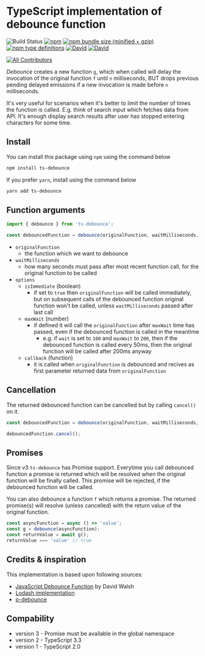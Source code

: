 # TypeScript implementation of debounce function
![Build Status](https://github.com/chodorowicz/ts-debounce//workflows/node-ci/badge.svg)
[![npm](https://img.shields.io/npm/v/ts-debounce.svg)](https://www.npmjs.com/package/ts-debounce)
[![npm bundle size (minified + gzip)](https://img.shields.io/bundlephobia/minzip/ts-debounce.svg)](https://www.npmjs.com/package/ts-debounce)
[![npm type definitions](https://img.shields.io/npm/types/ts-debounce.svg)](https://www.npmjs.com/package/ts-debounce)
[![David](https://img.shields.io/david/chodorowicz/ts-debounce.svg)](https://david-dm.org/chodorowicz/ts-debounce)
[![David](https://img.shields.io/david/peer/chodorowicz/ts-debounce.svg)](https://david-dm.org/chodorowicz/ts-debounce)
<!-- ALL-CONTRIBUTORS-BADGE:START - Do not remove or modify this section -->
[![All Contributors](https://img.shields.io/badge/all_contributors-4-orange.svg?style=flat-square)](#contributors-)
<!-- ALL-CONTRIBUTORS-BADGE:END -->

*Debounce* creates a new function `g`, which when called will delay the invocation of the original function `f` until `n` milliseconds, BUT drops previous pending delayed emissions if a new invocation is made before `n` milliseconds.

It's very useful for scenarios when it's better to limit the number of times the function is called. E.g. think of search input which fetches data from API. It's enough display search results after user has stopped entering characters for some time.

## Install

You can install this package using `npm` using the command below

```bash
npm install ts-debounce
```

If you prefer `yarn`, install using the command below

```bash
yarn add ts-debounce
```

## Function arguments

```ts
import { debounce } from 'ts-debounce';

const debouncedFunction = debounce(originalFunction, waitMilliseconds, options);
```
- `originalFunction`
  - the function which we want to debounce
- `waitMilliseconds`
  - how many seconds must pass after most recent function call, for the original function to be called
- `options`
  - `isImmediate` (boolean)
    - if set to `true` then `originalFunction` will be called immediately, but on subsequent calls of the debounced function original function won't be called, unless `waitMilliseconds` passed after last call
  - `maxWait` (number)
    - if defined it will call the `originalFunction` after `maxWait` time has passed, even if the debounced function is called in the meantime
      - e.g. if `wait` is set to `100` and `maxWait` to `200`, then if the debounced function is called every 50ms, then the original function will be called after 200ms anyway
  - `callback` (function)
    - it is called when `originalFunction` is debounced and recives as first parameter returned data from `originalFunction`

## Cancellation

The returned debounced function can be cancelled but by calling `cancel()` on it.
```ts
const debouncedFunction = debounce(originalFunction, waitMilliseconds, options);

debouncedFunction.cancel();
```

## Promises

Since v3 `ts-debounce` has Promise support. Everytime you call debounced function a promise is returned which will be resolved when the original function will be finally called. This promise will be rejected, if the debounced function will be called.

 You can also debounce a function `f` which returns a promise. The returned promise(s) will resolve (unless cancelled) with the return value of the original function.

```ts
const asyncFunction = async () => 'value';
const g = debounce(asyncFunction);
const returnValue = await g();
returnValue === 'value' // true
```

## Credits & inspiration

This implementation is based upon following sources:
- [JavaScript Debounce Function](https://davidwalsh.name/javascript-debounce-function) by David Walsh
- [Lodash implementation](https://lodash.com/)
- [p-debounce](https://github.com/sindresorhus/p-debounce)

## Compability

- version 3 - Promise must be available in the global namespace
- version 2 - TypeScript 3.3
- version 1 - TypeScript 2.0
